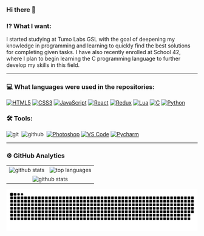 ### Hi there 👋

### ⁉ What I want:

I started studying at Tumo Labs GSL with the goal of deepening my knowledge in programming and learning to quickly find the best solutions for completing given tasks. I have also recently enrolled at School 42, where I plan to begin learning the C programming language to further develop my skills in this field.

---

### 💻 What languages were used in the repositories:

[![HTML5](https://img.shields.io/badge/html-E34F26.svg?&style=for-the-badge&logo=html5&logoColor=fff)](https://developer.mozilla.org/en-US/docs/Web/HTML)
[![CSS3](https://img.shields.io/badge/css-1572B6.svg?&style=for-the-badge&logo=css3&logoColor=fff)](https://developer.mozilla.org/en-US/docs/Web/CSS)
[![JavaScript](https://img.shields.io/badge/javascript-F7DF1E.svg?&style=for-the-badge&logo=javascript&logoColor=fff)](https://developer.mozilla.org/en-US/docs/Web/JavaScript)
[![React](https://img.shields.io/badge/react-61DAFB.svg?&style=for-the-badge&logo=react&logoColor=fff)](https://reactjs.org/)
[![Redux](https://img.shields.io/badge/redux-764ABC.svg?&style=for-the-badge&logo=redux&logoColor=fff)](https://redux.js.org/)
[![Lua](https://img.shields.io/badge/lua-2C2D72.svg?&style=for-the-badge&logo=lua&logoColor=FFF)](https://www.lua.org/)
[![С](https://img.shields.io/badge/c-283593.svg?&style=for-the-badge&logo=c&logoColor=FFF)](https://www.cprogramming.com/)
[![Python](https://img.shields.io/badge/python-4584b6.svg?&style=for-the-badge&logo=python&logoColor=FFF)](https://www.python.org/)



### 🛠 Tools:

<img alt="git" src="https://img.shields.io/badge/git-F05033.svg?&style=for-the-badge&logo=git&logoColor=fff" />&nbsp;
<img alt="github" src="https://img.shields.io/badge/github-000.svg?&style=for-the-badge&logo=github&logoColor=fff" />&nbsp;
[![Photoshop](https://img.shields.io/badge/photoshop-31A8FF.svg?&style=for-the-badge&logo=adobe-photoshop&logoColor=fff)](https://www.adobe.com/products/photoshop.html)
[![VS Code](https://img.shields.io/badge/vs%20code-007ACC.svg?&style=for-the-badge&logo=visual-studio-code&logoColor=fff)](https://code.visualstudio.com/)
[![Pycharm](https://img.shields.io/badge/PyCharm-EFE50C.svg?&style=for-the-badge&logo=pycharm&logoColor=000)](https://www.jetbrains.com/pycharm/)

---

### ⚙️ GitHub Analytics
<table style="width: 100%">
  <tr>
    <td>
      <img height="180rem" src="https://github-readme-stats.vercel.app/api?username=blackrainbowtest&show_icons=true&theme=react" alt="github stats" />
    </td>
    <td>
      <img height="180rem" src="https://github-readme-stats.vercel.app/api/top-langs/?username=blackrainbowtest&layout=compact&theme=react" alt="top languages" />
    </td>
  </tr>
  <tr>
    <td colspan="2" align="center">
      <img align="center" src="https://github-readme-streak-stats.herokuapp.com/?user=blackrainbowtest&theme=react" alt="github stats" />
    </td>
  </tr>
</table>

![snake gif](https://github.com/blackrainbowtest/blackrainbowtest/blob/output/github-contribution-grid-snake-dark.svg)
